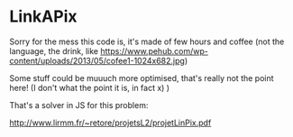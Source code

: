 # LinkAPix
Sorry for the mess this code is, it's made of few hours and coffee (not the language, the drink, like https://www.pehub.com/wp-content/uploads/2013/05/cofee1-1024x682.jpg)

Some stuff could be muuuch more optimised, that's really not the point here! (I don't what the point it is, in fact x) )

That's a solver in JS for this problem:

http://www.lirmm.fr/~retore/projetsL2/projetLinPix.pdf
